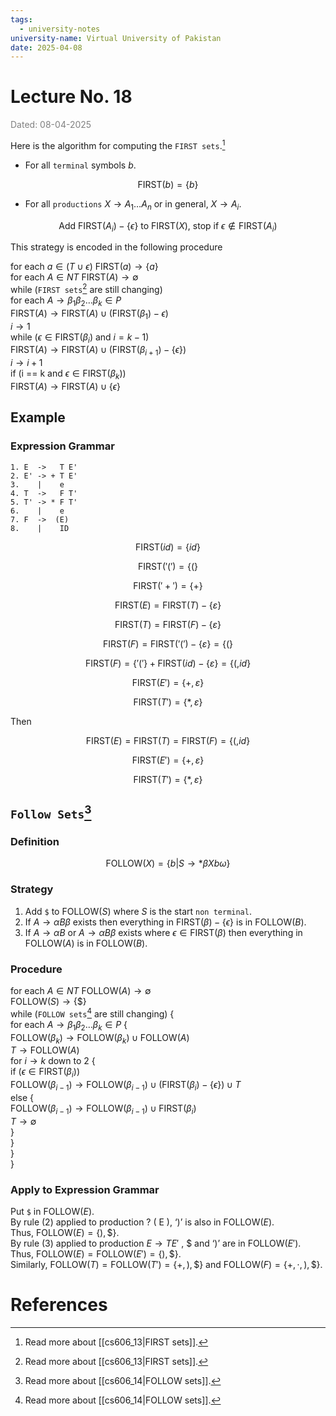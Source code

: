 ```yaml
---
tags:
  - university-notes
university-name: Virtual University of Pakistan
date: 2025-04-08
---
```


# Lecture No. 18

<span style="color: gray;">Dated: 08-04-2025</span>

Here is the algorithm for computing the `FIRST sets`.[^1]

- For all `terminal` symbols $b$.  

$$\text{FIRST}(b) = \{b\}$$

- For all `productions` $X \to A_1 \ldots A_n$ or in general, $X \to A_i$.  

$$\text{Add FIRST}(A_i) - \{\epsilon\} \text{ to FIRST} (X) \text{, stop if } \epsilon \notin \text{FIRST}(A_i)$$

This strategy is encoded in the following procedure

for each $a \in (T \cup \epsilon)$ $\text{FIRST}(a) \to \{a\}$  
for each $A \in NT$ $\text{FIRST}(A) \to \emptyset$  
while (`FIRST sets`[^1] are still changing)  
	for each $A \to \beta_1 \beta_2 \ldots \beta_k \in P$  
		$\text{FIRST}(A) \to \text{FIRST}(A) \cup (\text{FIRST}(\beta_1) - \epsilon)$  
		$i \to 1$  
		while ($\epsilon \in \text{FIRST}(\beta_i)$ and $i = k - 1$)  
			$\text{FIRST}(A) \to \text{FIRST}(A) \cup (\text{FIRST}(\beta_{i + 1}) - \{\epsilon\})$  
			$i \to i + 1$  
		if (i == k and $\epsilon \in \text{FIRST}(\beta_k)$)  
			$\text{FIRST}(A) \to \text{FIRST}(A) \cup \{\epsilon\}$  

## Example

### Expression Grammar

```
1. E  ->   T E'
2. E' -> + T E'
3.    |    e
4. T  ->   F T'
5. T' -> * F T'
6.    |    e
7. F  ->  (E)
8.    |    ID
```

$$\text{FIRST}(id) = \{ id \}$$

$$\text{FIRST}('(') = \{ ( \}$$

$$\text{FIRST}('+') = \{ + \}$$

$$\text{FIRST}(E) = \text{FIRST}(T) - \{ \varepsilon \}$$

$$\text{FIRST}(T) = \text{FIRST}(F) - \{ \varepsilon \}$$

$$\text{FIRST}(F) = \text{FIRST}('(') - \{ \varepsilon \} = \{ ( \}$$

$$\text{FIRST}(F) = \{ '(' \} + \text{FIRST}(id) - \{ \varepsilon \} = \{ (, id \}$$

$$\text{FIRST}(E') = \{ +, \varepsilon \}$$

$$\text{FIRST}(T') = \{ *, \varepsilon \}$$

Then  

$$\text{FIRST}(E) = \text{FIRST}(T) = \text{FIRST}(F) = \{ (, id \}$$

$$\text{FIRST}(E') = \{ +, \varepsilon \}$$

$$\text{FIRST}(T') = \{ *, \varepsilon \}$$

## `Follow Sets`[^2]

### Definition

$$\text{FOLLOW}(X) = \{b | S \to *\beta X b \omega\}$$

### Strategy

1. Add `$` to $\text{FOLLOW}(S)$ where $S$ is the start `non terminal`.
2. If $A \to \alpha B \beta$ exists then everything in $\text{FIRST}(\beta) - \{\epsilon\}$ is in $\text{FOLLOW}(B)$.
3. If $A \to \alpha B$ or $A \to \alpha B \beta$ exists where $\epsilon \in \text{FIRST}(\beta)$ then everything in $\text{FOLLOW}(A)$ is in $\text{FOLLOW}(B)$.

### Procedure

for each $A \in NT$ $\text{FOLLOW}(A) \to \emptyset$  
	$\text{FOLLOW}(S) \to \{\$\}$  
while (`FOLLOW sets`[^2] are still changing)  {  
	for each $A \to \beta_1 \beta_2 \ldots \beta_k \in P$ {  
		$\text{FOLLOW}(\beta_k) \to \text{FOLLOW}(\beta_k) \cup \text{FOLLOW}(A)$  
		$T \to \text{FOLLOW}(A)$  
		for $i \to k$ down to $2$  {  
			if ($\epsilon \in \text{FIRST}(\beta_i)$)  
				$\text{FOLLOW}(\beta_{i - 1}) \to \text{FOLLOW}(\beta_{i - 1}) \cup (\text{FIRST}(\beta_i) - \{\epsilon\}) \cup T$  
			else {  
				$\text{FOLLOW}(\beta_{i - 1}) \to \text{FOLLOW}(\beta_{i - 1}) \cup \text{FIRST}(\beta_i)$  
				$T \to \emptyset$  
			}  
		}  
	}  
}

### Apply to Expression Grammar

Put `$` in $\text{FOLLOW}(E)$.  
By rule (2) applied to production ? ( E ), ‘)’ is also in $\text{FOLLOW}(E)$.  
Thus, $\text{FOLLOW}(E) = \{ ), \$\}$.  
By rule (3) applied to production $E \to T E'$ , $ and ‘)’ are in $\text{FOLLOW}(E')$.  
Thus, $\text{FOLLOW}(E) = \text{FOLLOW}(E') = \{ ), \$ \}$.  
Similarly, $\text{FOLLOW}(T) = \text{FOLLOW}(T') = \{ +, ), \$ \}$ and $\text{FOLLOW}(F) = \{ +, \cdot , ), \$ \}$.

# References

[^1]: Read more about [[cs606_13|FIRST sets]].
[^2]: Read more about [[cs606_14|FOLLOW sets]].